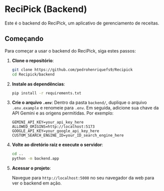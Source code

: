 # ReciPick (Backend)

Este é o backend do ReciPick, um aplicativo de gerenciamento de receitas.

## Começando

Para começar a usar o backend do ReciPick, siga estes passos:

1. **Clone o repositório**:

   ```bash
   git clone https://github.com/pedrohenriquefs9/Recipick
   cd Recipick/backend
   ```

2. **Instale as dependências**:

   ```bash
   pip install -r requirements.txt
   ```

3. **Crie o arquivo `.env`**:
    Dentro da pasta `backend/`, duplique o arquivo `.env.example` e renomeie para `.env`. Em seguida, adicione sua chave da API Gemini e as origens permitidas. Por exemplo:

    ```text
    GEMINI_API_KEY=your_api_key_here
    ALLOWED_ORIGINS=http://localhost:5173
    GOOGLE_API_KEY=your_google_api_key_here
    CUSTOM_SEARCH_ENGINE_ID=your_ID_search_engine_here
    ```

4. **Volte ao diretório raiz e execute o servidor**:

   ```bash
   cd ..
   python -m backend.app
   ```

5. **Acessar o projeto**:

   Navegue para `http://localhost:5000` no seu navegador da web para ver o backend em ação.
